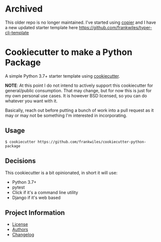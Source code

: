 
# Archived 

This older repo is no longer maintained.  I've started using [copier](https://copier.readthedocs.io/en/stable/)
and I have a new updated starter template here https://github.com/frankwiles/typer-cli-template

# Cookiecutter to make a Python Package

A simple Python 3.7+ starter template using [cookiecutter](https://github.com/audreyr/cookiecutter).

**NOTE**: At this point I do not intend to actively support this cookiecutter
for general/public consumption.  That may change, but for now this is just for
my own personal use cases.  It is however BSD licensed, so you can do whatever
you want with it.

Basically, reach out before putting a bunch of work into a pull request as it
may or may not be something I'm interested in incorporating.

## Usage

```shell
$ cookiecutter https://github.com/frankwiles/cookiecutter-python-package
```

## Decisions

This cookiecutter is a bit opinionated, in short it will use:

- Python 3.7+
- pytest
- Click if it's a command line utility
- Django if it's web based

## Project Information

- [License](LICENSE.txt)
- [Authors](AUTHORS.md)
- [Changelog](CHANGELOG.md)
